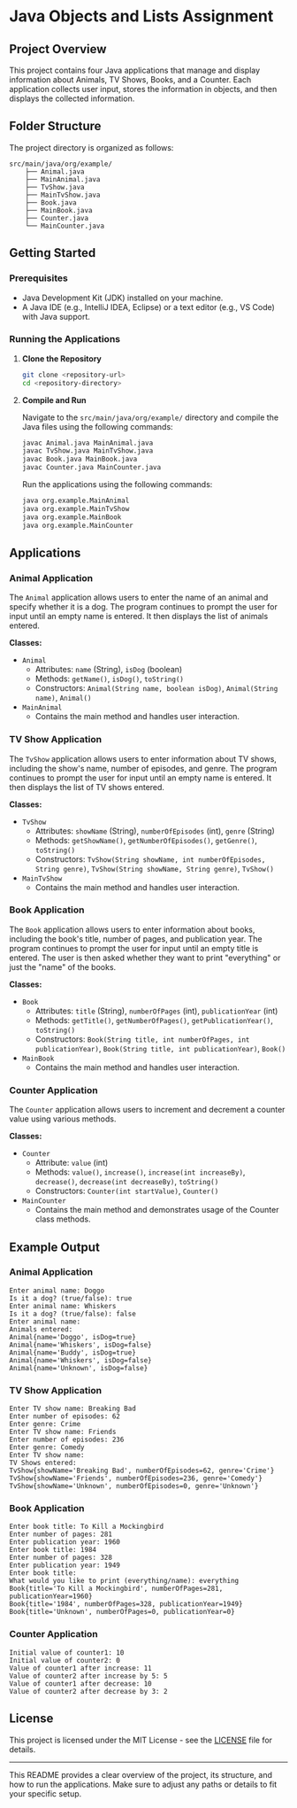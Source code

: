 
# Java Objects and Lists Assignment

## Project Overview

This project contains four Java applications that manage and display information about Animals, TV Shows, Books, and a Counter. Each application collects user input, stores the information in objects, and then displays the collected information.

## Folder Structure

The project directory is organized as follows:

```
src/main/java/org/example/
    ├── Animal.java
    ├── MainAnimal.java
    ├── TvShow.java
    ├── MainTvShow.java
    ├── Book.java
    ├── MainBook.java
    ├── Counter.java
    └── MainCounter.java
```

## Getting Started

### Prerequisites

- Java Development Kit (JDK) installed on your machine.
- A Java IDE (e.g., IntelliJ IDEA, Eclipse) or a text editor (e.g., VS Code) with Java support.

### Running the Applications

1. **Clone the Repository**

   ```bash
   git clone <repository-url>
   cd <repository-directory>
   ```

2. **Compile and Run**

   Navigate to the `src/main/java/org/example/` directory and compile the Java files using the following commands:

   ```bash
   javac Animal.java MainAnimal.java
   javac TvShow.java MainTvShow.java
   javac Book.java MainBook.java
   javac Counter.java MainCounter.java
   ```

   Run the applications using the following commands:

   ```bash
   java org.example.MainAnimal
   java org.example.MainTvShow
   java org.example.MainBook
   java org.example.MainCounter
   ```

## Applications

### Animal Application

The `Animal` application allows users to enter the name of an animal and specify whether it is a dog. The program continues to prompt the user for input until an empty name is entered. It then displays the list of animals entered.

**Classes:**
- `Animal`
  - Attributes: `name` (String), `isDog` (boolean)
  - Methods: `getName()`, `isDog()`, `toString()`
  - Constructors: `Animal(String name, boolean isDog)`, `Animal(String name)`, `Animal()`
- `MainAnimal`
  - Contains the main method and handles user interaction.

### TV Show Application

The `TvShow` application allows users to enter information about TV shows, including the show's name, number of episodes, and genre. The program continues to prompt the user for input until an empty name is entered. It then displays the list of TV shows entered.

**Classes:**
- `TvShow`
  - Attributes: `showName` (String), `numberOfEpisodes` (int), `genre` (String)
  - Methods: `getShowName()`, `getNumberOfEpisodes()`, `getGenre()`, `toString()`
  - Constructors: `TvShow(String showName, int numberOfEpisodes, String genre)`, `TvShow(String showName, String genre)`, `TvShow()`
- `MainTvShow`
  - Contains the main method and handles user interaction.

### Book Application

The `Book` application allows users to enter information about books, including the book's title, number of pages, and publication year. The program continues to prompt the user for input until an empty title is entered. The user is then asked whether they want to print "everything" or just the "name" of the books.

**Classes:**
- `Book`
  - Attributes: `title` (String), `numberOfPages` (int), `publicationYear` (int)
  - Methods: `getTitle()`, `getNumberOfPages()`, `getPublicationYear()`, `toString()`
  - Constructors: `Book(String title, int numberOfPages, int publicationYear)`, `Book(String title, int publicationYear)`, `Book()`
- `MainBook`
  - Contains the main method and handles user interaction.

### Counter Application

The `Counter` application allows users to increment and decrement a counter value using various methods.

**Classes:**
- `Counter`
  - Attribute: `value` (int)
  - Methods: `value()`, `increase()`, `increase(int increaseBy)`, `decrease()`, `decrease(int decreaseBy)`, `toString()`
  - Constructors: `Counter(int startValue)`, `Counter()`
- `MainCounter`
  - Contains the main method and demonstrates usage of the Counter class methods.

## Example Output

### Animal Application

```
Enter animal name: Doggo
Is it a dog? (true/false): true
Enter animal name: Whiskers
Is it a dog? (true/false): false
Enter animal name: 
Animals entered:
Animal{name='Doggo', isDog=true}
Animal{name='Whiskers', isDog=false}
Animal{name='Buddy', isDog=true}
Animal{name='Whiskers', isDog=false}
Animal{name='Unknown', isDog=false}
```

### TV Show Application

```
Enter TV show name: Breaking Bad
Enter number of episodes: 62
Enter genre: Crime
Enter TV show name: Friends
Enter number of episodes: 236
Enter genre: Comedy
Enter TV show name: 
TV Shows entered:
TvShow{showName='Breaking Bad', numberOfEpisodes=62, genre='Crime'}
TvShow{showName='Friends', numberOfEpisodes=236, genre='Comedy'}
TvShow{showName='Unknown', numberOfEpisodes=0, genre='Unknown'}
```

### Book Application

```
Enter book title: To Kill a Mockingbird
Enter number of pages: 281
Enter publication year: 1960
Enter book title: 1984
Enter number of pages: 328
Enter publication year: 1949
Enter book title: 
What would you like to print (everything/name): everything
Book{title='To Kill a Mockingbird', numberOfPages=281, publicationYear=1960}
Book{title='1984', numberOfPages=328, publicationYear=1949}
Book{title='Unknown', numberOfPages=0, publicationYear=0}
```

### Counter Application

```
Initial value of counter1: 10
Initial value of counter2: 0
Value of counter1 after increase: 11
Value of counter2 after increase by 5: 5
Value of counter1 after decrease: 10
Value of counter2 after decrease by 3: 2
```

## License

This project is licensed under the MIT License - see the [LICENSE](LICENSE) file for details.

---

This README provides a clear overview of the project, its structure, and how to run the applications. Make sure to adjust any paths or details to fit your specific setup.
